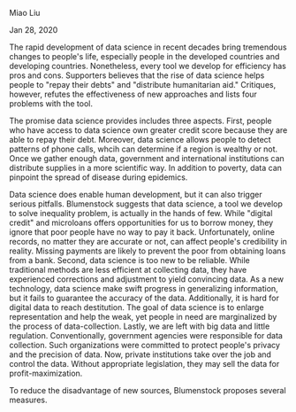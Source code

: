 Miao Liu

Jan 28, 2020

The rapid development of data science in recent decades bring tremendous changes to people's life, especially people in the developed countries and developing countries. Nonetheless, every tool we develop for efficiency has pros and cons. Supporters believes that the rise of data science helps people to "repay their debts" and "distribute humanitarian aid." Critiques, however, refutes the effectiveness of new approaches and lists four problems with the tool.

The promise data science provides includes three aspects. First, people who have access to data science own greater credit score because they are able to repay their debt. Moreover, data science allows people to detect patterns of phone calls, whcih can determine if a region is wealthy or not. Once we gather enough data, government and international institutions can distribute supplies in a more scientific way. In addition to poverty, data can pinpoint the spread of disease during epidemics. 

Data science does enable human development, but it can also trigger serious pitfalls. Blumenstock suggests that data science, a tool we develop to solve inequality problem, is actually in the hands of few. While "digital credit" and microloans offers opportunities for us to borrow money, they ignore that poor people have no way to pay it back. Unfortunately, online records, no matter they are accurate or not, can affect people's credibility in reality. Missing payments are likely to prevent the poor from obtaining loans from a bank. Second, data science is too new to be reliable. While traditional methods are less efficient at collecting data, they have experienced corrections and adjustment to yield convincing data. As a new technology, data science make swift progress in generalizing information, but it fails to guarantee the accuracy of the data. Additionally, it is hard for digital data to reach destitution. The goal of data science is to enlarge representation and help the weak, yet people in need are marginalized by the process of data-collection. Lastly, we are left with big data and little regulation. Conventionally, government agencies were responsible for data collection. Such organizations were committed to protect people's privacy and the precision of data. Now, private institutions take over the job and control the data. Without appropriate legislation, they may sell the data for profit-maximization.

To reduce the disadvantage of new sources, Blumenstock proposes several measures. 
